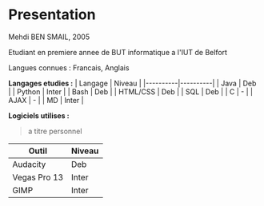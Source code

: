 # Presentation
Mehdi BEN SMAIL, 2005

Etudiant en premiere annee de BUT informatique a l'IUT de Belfort

Langues connues : Francais, Anglais
 
**Langages etudies :**
| Langage  |  Niveau  |
|----------|----------|
|   Java   |    Deb   |
|  Python  |   Inter  |
|   Bash   |    Deb   |
| HTML/CSS |    Deb   |
|   SQL    |    Deb   |
|    C     |     -    |
|   AJAX   |     -    |
|    MD    |   Inter  |

**Logiciels utilises :**
> a titre personnel

|     Outil    |  Niveau  |
|--------------|----------|
|   Audacity   |    Deb   |
| Vegas Pro 13 |   Inter  |
|     GIMP     |   Inter  |
